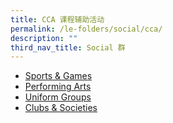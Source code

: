 ```yaml
---
title: CCA 课程辅助活动
permalink: /le-folders/social/cca/
description: ""
third_nav_title: Social 群
---
```

* [Sports & Games](https://poiching.moe.edu.sg/cca/Sports-and-Games/badminton/)
* [Performing Arts](https://poiching.moe.edu.sg/cca/Performing-Arts/brass-band/)
* [Uniform Groups](https://cms.isomer.gov.sg/sites/moe-poiching/folders/le-folders/subfolders/Social%20%E7%BE%A4/editPage/Uniform%20Groups.md)
* [Clubs & Societies](https://poiching.moe.edu.sg/cca/Clubs-and-Societies/science-club/)